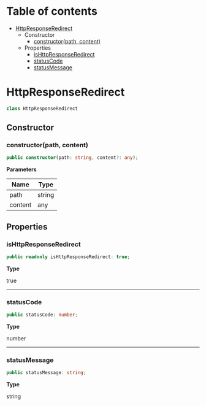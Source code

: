 # Table of contents

* [HttpResponseRedirect][ClassDeclaration-7]
    * Constructor
        * [constructor(path, content)][Constructor-1]
    * Properties
        * [isHttpResponseRedirect][PropertyDeclaration-17]
        * [statusCode][PropertyDeclaration-18]
        * [statusMessage][PropertyDeclaration-19]

# HttpResponseRedirect

```typescript
class HttpResponseRedirect
```
## Constructor

### constructor(path, content)

```typescript
public constructor(path: string, content?: any);
```

**Parameters**

| Name    | Type   |
| ------- | ------ |
| path    | string |
| content | any    |

## Properties

### isHttpResponseRedirect

```typescript
public readonly isHttpResponseRedirect: true;
```

**Type**

true

----------

### statusCode

```typescript
public statusCode: number;
```

**Type**

number

----------

### statusMessage

```typescript
public statusMessage: string;
```

**Type**

string

[ClassDeclaration-7]: httpresponseredirect.md#httpresponseredirect
[Constructor-1]: httpresponseredirect.md#constructorpath-content
[PropertyDeclaration-17]: httpresponseredirect.md#ishttpresponseredirect
[PropertyDeclaration-18]: httpresponseredirect.md#statuscode
[PropertyDeclaration-19]: httpresponseredirect.md#statusmessage